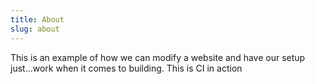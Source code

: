 ```yaml
---
title: About
slug: about 
---
```

<p>This is an example of how we can modify a website and have our setup just...work when it comes to building. This is CI in action</p>
